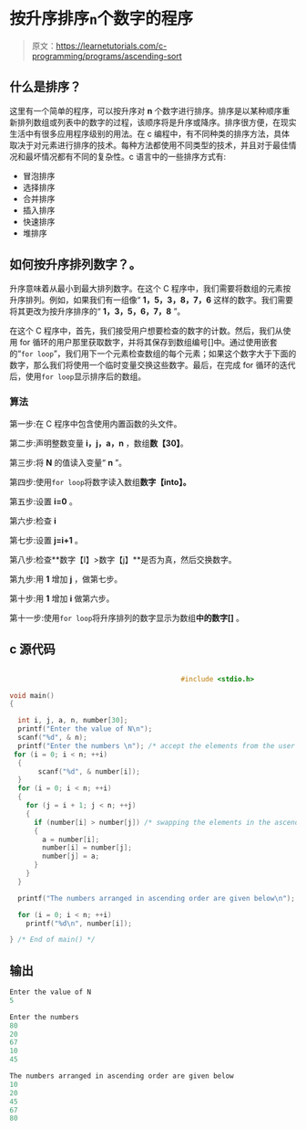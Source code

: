 # 按升序排序`n`个数字的程序

> 原文：<https://learnetutorials.com/c-programming/programs/ascending-sort>

## 什么是排序？

这里有一个简单的程序，可以按升序对 **n** 个数字进行排序。排序是以某种顺序重新排列数组或列表中的数字的过程，该顺序将是升序或降序。排序很方便，在现实生活中有很多应用程序级别的用法。在 c 编程中，有不同种类的排序方法，具体取决于对元素进行排序的技术。每种方法都使用不同类型的技术，并且对于最佳情况和最坏情况都有不同的复杂性。c 语言中的一些排序方式有:

*   冒泡排序
*   选择排序
*   合并排序
*   插入排序
*   快速排序
*   堆排序

## 如何按升序排列数字？。

升序意味着从最小到最大排列数字。在这个 C 程序中，我们需要将数组的元素按升序排列。例如，如果我们有一组像“ **1，5，3，8，7，6** 这样的数字。我们需要将其更改为按升序排序的“ **1，3，5，6，7，8** ”。

在这个 C 程序中，首先，我们接受用户想要检查的数字的计数。然后，我们从使用 for 循环的用户那里获取数字，并将其保存到数组编号[]中。通过使用嵌套的“`for loop`”，我们用下一个元素检查数组的每个元素；如果这个数字大于下面的数字，那么我们将使用一个临时变量交换这些数字。最后，在完成 for 循环的迭代后，使用`for loop`显示排序后的数组。

### 算法

第一步:在 C 程序中包含使用内置函数的头文件。

第二步:声明整数变量 **i，j，a，n** ，数组**数【30】**。

第三步:将 **N** 的值读入变量“ **n** ”。

第四步:使用`for loop`将数字读入数组**数字【into】。**

第五步:设置 **i=0** 。

第六步:检查 **i**

第七步:设置 **j=i+1** 。

第八步:检查**数字【I】>数字【j】**是否为真，然后交换数字。

第九步:用 **1** 增加 **j** ，做第七步。

第十步:用 **1** 增加 **i** 做第六步。

第十一步:使用`for loop`将升序排列的数字显示为数组**中的数字[]** 。

## c 源代码

```c

                                          #include <stdio.h>

void main()
{

  int i, j, a, n, number[30];
  printf("Enter the value of N\n");
  scanf("%d", & n);
  printf("Enter the numbers \n"); /* accept the elements from the user */
 for (i = 0; i < n; ++i)
  {
       scanf("%d", & number[i]);
  }
  for (i = 0; i < n; ++i)
  {
    for (j = i + 1; j < n; ++j)
    {
      if (number[i] > number[j]) /* swapping the elements in the ascending order */
      {
        a = number[i];
        number[i] = number[j];
        number[j] = a;
      }
    }
  }

  printf("The numbers arranged in ascending order are given below\n"); /* display the output  */

  for (i = 0; i < n; ++i)
    printf("%d\n", number[i]);

} /* End of main() */

```

## 输出

```c
Enter the value of N
5

Enter the numbers
80
20
67
10
45

The numbers arranged in ascending order are given below
10
20
45
67
80
```